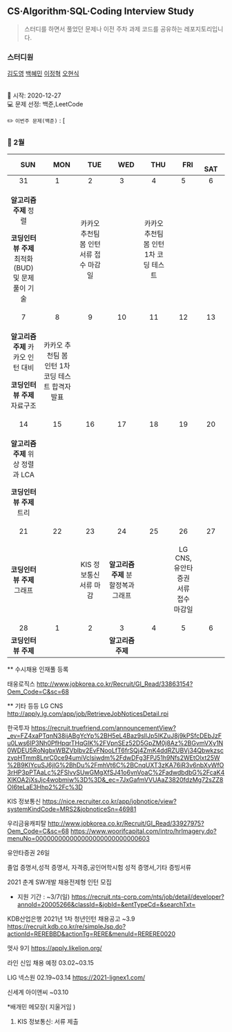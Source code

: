## CS·Algorithm·SQL·Coding Interview Study
<blockquote>스터디를 하면서 풀었던 문제나 이전 주차 과제 코드를 공유하는 레포지토리입니다.</blockquote>

### 스터디원

[김도영](https://github.com/kimdy003) [백혜민](https://github.com/HyeminBaek) [이정혁](https://github.com/wjdgurrj) [오현식](https://github.com/guppy-bluegrass)


<br> 📌 시작: 2020-12-27 
<br> 💻 문제 선정: 백준,LeetCode

✏️ `이번주 문제(백준)` : [

<h3> 📅 2월 </h3>


|　  SUN　  |　  MON　  |　  TUE　  |　  WED　  |　  THU　  |　  FRI　  |　  SAT　  |
|:---:|:---:|:---:|:---:|:---:|:---:|:---:|
|    31    |    1    |    2    |    3    |    4    |    5    |    6    |
|<p><b>알고리즘 주제</b> 정렬</p> <p><b>코딩인터뷰 주제</b> 최적화(BUD) 및 문제 풀이 기술 </p>|   |<p>카카오 추천팀 봄 인턴 서류 접수 마감일</p>   |   | <p>카카오 추천팀 봄 인턴 1차 코딩 테스트</p>  |||
| 7 |      8      |      9      |     10     |    11     |     12     | 13 |
| <p><b>알고리즘 주제</b> 카카오 인턴 대비</p> <p><b>코딩인터뷰 주제</b> 자료구조</p>  |<p>카카오 추천팀 봄 인턴 1차 코딩 테스트 합격자 발표</p>|||||    |
| 14 |      15       |      16       |      17       |     18     |     19     |20|
| <p><b>알고리즘 주제</b> 위상 정렬과 LCA </p> <p><b>코딩인터뷰 주제</b> 트리</p> ||||||  |
| 21 |      22        |       23       |         24              |  25  |  26  |  27  |
| <p><b>코딩인터뷰 주제</b> 그래프</p>||<p>KIS 정보통신 서류 마감</p>|<p><b>알고리즘 주제</b> 분할정복과 그래프</p>||<p>LG CNS,유안타증권 서류 접수 마감일</p>|      |
| 28 |1|2|3|4|5|6|
| <b>코딩인터뷰 주제</b>  |||<b>알고리즘 주제</b>||||

** 수시채용 인재풀 등록

태웅로직스 http://www.jobkorea.co.kr/Recruit/GI_Read/33863154?Oem_Code=C&sc=68


** 기타 등등
LG CNS http://apply.lg.com/app/job/RetrieveJobNoticesDetail.rpi

한국투자 https://recruit.truefriend.com/announcementView?_ev=FZ4xaPTqnN38ijABgYcYp%2BH5eL4Baz9sllJp5lKZuJ8j9kPSfcDEbJzFu0Lws6IP3Nh0PfHpqrTHqGIK%2FVpnSEz52D5GpZM0j8Az%2BGvmVXy1N0WDEU5RoNgbxWBZVblbv2EvFNooLfT6frSQj4ZmK4ddRZUBVj34QbwkzsczvpHTmm8LnrC0ce94umiVclsiwdm%2FdwDFg3FPJ51h9Nfs2WEtOlxt25W%2B9KIYcuSJ6jlG%2BhDu%2FmhVt6C%2BCnqUXT3zKA76iR3v6nbXvWfO3rHP3pPTAaLc%2FSlvvSUwGMgXfSJ41o6vnVoaC%2FadwdbdbG%2FcaK4XlKOA2jXsJjc4wobmiw%3D%3D&_ec=7JxGafmVVUAaZ3820fdzMg72sZZ8OI6teLaE3Hhp2%2Fc%3D

KIS 정보통신 https://nice.recruiter.co.kr/app/jobnotice/view?systemKindCode=MRS2&jobnoticeSn=46981

우리금융캐피탈 http://www.jobkorea.co.kr/Recruit/GI_Read/33927975?Oem_Code=C&sc=68
https://www.woorifcapital.com/intro/hrImagery.do?menuNo=000000000000000000000000000603


유안타증권 26일

졸업 증명서,성적 증명서, 자격증,공인어학시험 성적 증명서,기타 증빙서류


2021 춘계 SW개발 채용전제형 인턴 모집
- 지원 기간 : ~3/7(일)
https://recruit.nts-corp.com/nts/job/detail/developer?annoId=20005266&classId=&jobId=&entTypeCd=&searchTxt=

KDB산업은행 2021년 1차 청년인턴 채용공고 ~3.9
https://recruit.kdb.co.kr/re/simpleJsp.do?actionId=REREBBD&actionTg=RERE&menuId=RERERE0020

멋사 9기
https://apply.likelion.org/

라인 신입 채용 예정
03.02~03.15

LIG 넥스원
02.19~03.14
https://2021-lignex1.com/

신세계 아이앤씨 ~03.10


*배개민 메모장( 지울거임 )
1. KIS 정보통신: 서류 제출

